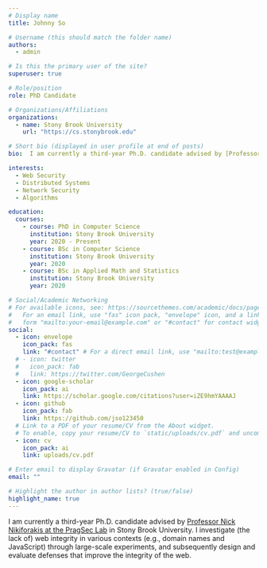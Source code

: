 ```yaml
---
# Display name
title: Johnny So

# Username (this should match the folder name)
authors:
  - admin

# Is this the primary user of the site?
superuser: true

# Role/position
role: PhD Candidate

# Organizations/Affiliations
organizations:
  - name: Stony Brook University
    url: "https://cs.stonybrook.edu"

# Short bio (displayed in user profile at end of posts)
bio:  I am currently a third-year Ph.D. candidate advised by [Professor Nick Nikiforakis at the PragSec Lab](https://securitee.org) in Stony Brook University. I investigate (the lack of) web integrity in various contexts (e.g., domain names and JavaScript) through large-scale experiments, and subsequently design and evaluate defenses that improve the integrity of the web.

interests:
  - Web Security
  - Distributed Systems
  - Network Security
  - Algorithms

education:
  courses:
    - course: PhD in Computer Science
      institution: Stony Brook University
      year: 2020 - Present
    - course: BSc in Computer Science
      institution: Stony Brook University
      year: 2020
    - course: BSc in Applied Math and Statistics
      institution: Stony Brook University
      year: 2020

# Social/Academic Networking
# For available icons, see: https://sourcethemes.com/academic/docs/page-builder/#icons
#   For an email link, use "fas" icon pack, "envelope" icon, and a link in the
#   form "mailto:your-email@example.com" or "#contact" for contact widget.
social:
  - icon: envelope
    icon_pack: fas
    link: "#contact" # For a direct email link, use "mailto:test@example.org".
  # - icon: twitter
  #   icon_pack: fab
  #   link: https://twitter.com/GeorgeCushen
  - icon: google-scholar
    icon_pack: ai
    link: https://scholar.google.com/citations?user=iZE9hmYAAAAJ
  - icon: github
    icon_pack: fab
    link: https://github.com/jso123450
  # Link to a PDF of your resume/CV from the About widget.
  # To enable, copy your resume/CV to `static/uploads/cv.pdf` and uncomment the lines below.
  - icon: cv
    icon_pack: ai
    link: uploads/cv.pdf

# Enter email to display Gravatar (if Gravatar enabled in Config)
email: ""

# Highlight the author in author lists? (true/false)
highlight_name: true
---
```


I am currently a third-year Ph.D. candidate advised by [Professor Nick Nikiforakis at the PragSec Lab](https://securitee.org) in Stony Brook University. I investigate (the lack of) web integrity in various contexts (e.g., domain names and JavaScript) through large-scale experiments, and subsequently design and evaluate defenses that improve the integrity of the web.
